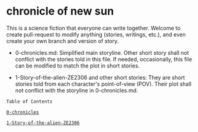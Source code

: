 # chronicle of new sun
This is a science fiction that everyone can write together.
Welcome to create pull-request to modify anything (stories, writings, etc.), and even create your own branch and version of story.

- 0-chronicles.md: Simplified main storyline. Other short story shall not conflict with the stories told in this file. If needed, occasionally, this file can be modified to match the plot in short stories.

- 1-Story-of-the-alien-ZE2306 and other short stories: They are short stories told from each character's point-of-view (POV). Their plot shall not conflict with the storyline in 0-chronicles.md.

`Table of Contents`

[`0-chronicles`][0-chronicles]

[`1-Story-of-the-alien-ZE2306`][1-Story-of-the-alien-ZE2306]

[0-chronicles]: 0-chronicles
[1-Story-of-the-alien-ZE2306]: 1-Story-of-the-alien-ZE2306
